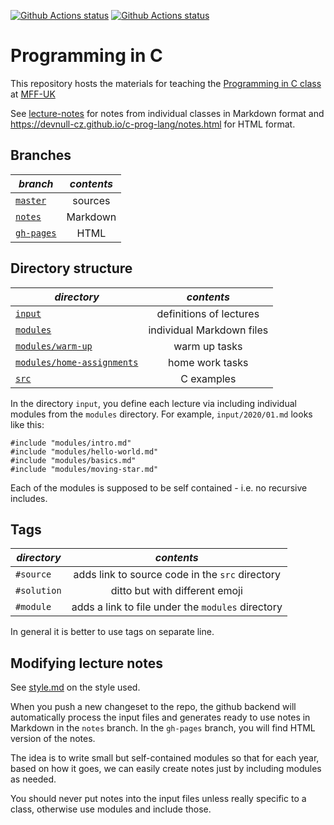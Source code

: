 [![Github Actions status](https://github.com/devnull-cz/c-prog-lang/workflows/Refresh%20notes/badge.svg)](https://github.com/devnull-cz/c-prog-lang/actions?query=workflow%3A%22Refresh+notes%22)
[![Github Actions status](https://github.com/devnull-cz/c-prog-lang/workflows/Compile%20source%20code/badge.svg)](https://github.com/devnull-cz/c-prog-lang/actions?query=workflow%3A%22Compile+source+code%22)

# Programming in C

This repository hosts the materials for teaching the [Programming in C class](http://mff.devnull.cz/c-prog-lang/) at [MFF-UK](http://www.mff.cuni.cz) 

See [lecture-notes](https://github.com/devnull-cz/c-prog-lang/tree/notes) for notes from individual classes in Markdown format and https://devnull-cz.github.io/c-prog-lang/notes.html for HTML format.

## Branches

| *branch* | *contents* |
| ------------- |:-------------:|
| [`master`](https://github.com/devnull-cz/c-prog-lang/tree/master) | sources |
| [`notes`](https://github.com/devnull-cz/c-prog-lang/tree/notes) | Markdown |
| [`gh-pages`](https://github.com/devnull-cz/c-prog-lang/tree/gh-pages) | HTML |

## Directory structure

| *directory* | *contents* |
| ------------- |:-------------:|
| [`input`](https://github.com/devnull-cz/c-prog-lang/tree/master/input) | definitions of lectures |
| [`modules`](https://github.com/devnull-cz/c-prog-lang/tree/master/modules) | individual Markdown files |
| [`modules/warm-up`](https://github.com/devnull-cz/c-prog-lang/tree/master/modules/warm-up) | warm up tasks |
| [`modules/home-assignments`](https://github.com/devnull-cz/c-prog-lang/tree/master/modules/home-assignments) | home work tasks |
| [`src`](https://github.com/devnull-cz/c-prog-lang/tree/master/src) | C examples |

In the directory `input`, you define each lecture via including individual
modules from the `modules` directory.  For example, `input/2020/01.md` looks
like this:

```
#include "modules/intro.md"
#include "modules/hello-world.md"
#include "modules/basics.md"
#include "modules/moving-star.md"
```

Each of the modules is supposed to be self contained - i.e. no recursive
includes.

## Tags

| *directory* | *contents* |
| ------------- |:-------------:|
| `#source` | adds link to source code in the `src` directory |
| `#solution` | ditto but with different emoji |
| `#module` | adds a link to file under the `modules` directory |

In general it is better to use tags on separate line.

## Modifying lecture notes

See [style.md](/style.md) on the style used.

When you push a new changeset to the repo, the github backend will automatically
process the input files and generates ready to use notes in Markdown in the
`notes` branch.  In the `gh-pages` branch, you will find HTML version
of the notes.

The idea is to write small but self-contained modules so that for each year,
based on how it goes, we can easily create notes just by including modules as
needed.

You should never put notes into the input files unless really specific to a
class, otherwise use modules and include those.
